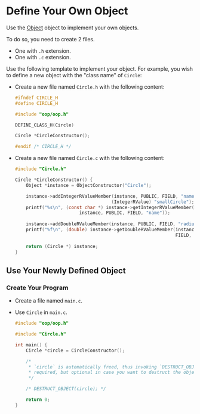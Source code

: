 # Define Your Own Object

Use the [Object](src/lib/oop/Object/Object.r) object to implement your own objects.

To do so, you need to create 2 files.
- One with `.h` extension.
- One with `.c` extension.

Use the following template to implement your object.
For example, you wish to define a new object with the "class name" of `Circle`:

- Create a new file named `Circle.h` with the following content:
  ```c
  #ifndef CIRCLE_H
  #define CIRCLE_H

  #include "oop/oop.h"

  DEFINE_CLASS_H(Circle)

  Circle *CircleConstructor();

  #endif /* CIRCLE_H */
  ```

- Create a new file named `Circle.c` with the following content:
  ```c
  #include "Circle.h"

  Circle *CircleConstructor() {
      Object *instance = ObjectConstructor("Circle");  

      instance->addIntegerRValueMember(instance, PUBLIC, FIELD, "name",
                                      (IntegerRValue) "smallCircle");
      printf("%s\n", (const char *) instance->getIntegerRValueMember(
                          instance, PUBLIC, FIELD, "name"));
      
      instance->addDoubleRValueMember(instance, PUBLIC, FIELD, "radius", 2.34);
      printf("%f\n", (double) instance->getDoubleRValueMember(instance,  PUBLIC,
                                                              FIELD,  "radius"));
      
      return (Circle *) instance;
  }
  ``` 
 
## Use Your Newly Defined Object

### Create Your Program

- Create a file named `main.c`.

- Use `Circle` in `main.c`.
  ```c
  #include "oop/oop.h"

  #include "Circle.h"

  int main() {
      Circle *circle = CircleConstructor();

      /* 
       * `circle` is automatically freed, thus invoking `DESTRUCT_OBJECT` is not
       * required, but optional in case you want to destruct the object manually.
       */

      /* DESTRUCT_OBJECT(circle); */

      return 0;
  }
  ```